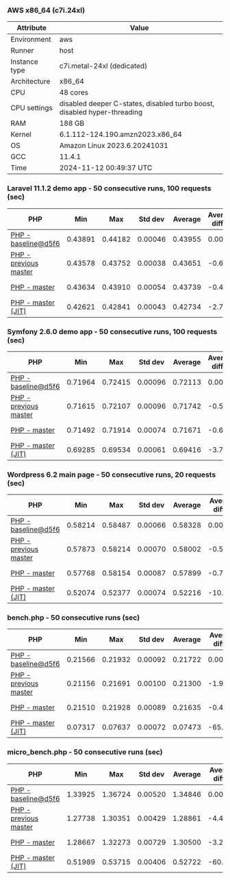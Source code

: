 ### AWS x86_64 (c7i.24xl)

|  Attribute    |     Value      |
|---------------|----------------|
| Environment   |aws|
| Runner        |host|
| Instance type |c7i.metal-24xl (dedicated)|
| Architecture  |x86_64
| CPU           |48 cores|
| CPU settings  |disabled deeper C-states, disabled turbo boost, disabled hyper-threading|
| RAM           |188 GB|
| Kernel        |6.1.112-124.190.amzn2023.x86_64|
| OS            |Amazon Linux 2023.6.20241031|
| GCC           |11.4.1|
| Time          |2024-11-12 00:49:37 UTC|

### Laravel 11.1.2 demo app - 50 consecutive runs, 100 requests (sec)

|     PHP     |     Min     |     Max     |    Std dev   |   Average  |  Average diff % |   Median   | Median diff % |     Memory    |
|-------------|-------------|-------------|--------------|------------|-----------------|------------|---------------|---------------|
|[PHP - baseline@d5f6](https://github.com/php/php-src/commit/d5f6e56610)|0.43891|0.44182|0.00046|0.43955|0.00%|0.43948|0.00%|41.86 MB|
|[PHP - previous master](https://github.com/php/php-src/commit/53df3ae1e5)|0.43578|0.43752|0.00038|0.43651|-0.69%|0.43649|-0.68%|41.79 MB|
|[PHP - master](https://github.com/php/php-src/commit/7f5a888bdb)|0.43634|0.43910|0.00054|0.43739|-0.49%|0.43731|-0.49%|41.79 MB|
|[PHP - master (JIT)](https://github.com/php/php-src/commit/7f5a888bdb)|0.42621|0.42841|0.00043|0.42734|-2.78%|0.42734|-2.76%|50.85 MB|

### Symfony 2.6.0 demo app - 50 consecutive runs, 100 requests (sec)

|     PHP     |     Min     |     Max     |    Std dev   |   Average  |  Average diff % |   Median   | Median diff % |     Memory    |
|-------------|-------------|-------------|--------------|------------|-----------------|------------|---------------|---------------|
|[PHP - baseline@d5f6](https://github.com/php/php-src/commit/d5f6e56610)|0.71964|0.72415|0.00096|0.72113|0.00%|0.72097|0.00%|37.38 MB|
|[PHP - previous master](https://github.com/php/php-src/commit/53df3ae1e5)|0.71615|0.72107|0.00096|0.71742|-0.51%|0.71739|-0.50%|37.49 MB|
|[PHP - master](https://github.com/php/php-src/commit/7f5a888bdb)|0.71492|0.71914|0.00074|0.71671|-0.61%|0.71668|-0.59%|37.49 MB|
|[PHP - master (JIT)](https://github.com/php/php-src/commit/7f5a888bdb)|0.69285|0.69534|0.00061|0.69416|-3.74%|0.69410|-3.73%|44.55 MB|

### Wordpress 6.2 main page - 50 consecutive runs, 20 requests (sec)

|     PHP     |     Min     |     Max     |    Std dev   |   Average  |  Average diff % |   Median   | Median diff % |     Memory    |
|-------------|-------------|-------------|--------------|------------|-----------------|------------|---------------|---------------|
|[PHP - baseline@d5f6](https://github.com/php/php-src/commit/d5f6e56610)|0.58214|0.58487|0.00066|0.58328|0.00%|0.58329|0.00%|43.00 MB|
|[PHP - previous master](https://github.com/php/php-src/commit/53df3ae1e5)|0.57873|0.58214|0.00070|0.58002|-0.56%|0.57985|-0.59%|43.11 MB|
|[PHP - master](https://github.com/php/php-src/commit/7f5a888bdb)|0.57768|0.58154|0.00087|0.57899|-0.73%|0.57887|-0.76%|43.11 MB|
|[PHP - master (JIT)](https://github.com/php/php-src/commit/7f5a888bdb)|0.52074|0.52377|0.00074|0.52216|-10.48%|0.52208|-10.49%|62.00 MB|

### bench.php - 50 consecutive runs (sec)

|     PHP     |     Min     |     Max     |    Std dev   |   Average  |  Average diff % |   Median   | Median diff % |     Memory    |
|-------------|-------------|-------------|--------------|------------|-----------------|------------|---------------|---------------|
|[PHP - baseline@d5f6](https://github.com/php/php-src/commit/d5f6e56610)|0.21566|0.21932|0.00092|0.21722|0.00%|0.21698|0.00%|26.16 MB|
|[PHP - previous master](https://github.com/php/php-src/commit/53df3ae1e5)|0.21156|0.21691|0.00100|0.21300|-1.94%|0.21277|-1.94%|26.22 MB|
|[PHP - master](https://github.com/php/php-src/commit/7f5a888bdb)|0.21510|0.21928|0.00089|0.21635|-0.40%|0.21617|-0.38%|26.22 MB|
|[PHP - master (JIT)](https://github.com/php/php-src/commit/7f5a888bdb)|0.07317|0.07637|0.00072|0.07473|-65.60%|0.07468|-65.58%|27.39 MB|

### micro_bench.php - 50 consecutive runs (sec)

|     PHP     |     Min     |     Max     |    Std dev   |   Average  |  Average diff % |   Median   | Median diff % |     Memory    |
|-------------|-------------|-------------|--------------|------------|-----------------|------------|---------------|---------------|
|[PHP - baseline@d5f6](https://github.com/php/php-src/commit/d5f6e56610)|1.33925|1.36724|0.00520|1.34846|0.00%|1.34827|0.00%|20.42 MB|
|[PHP - previous master](https://github.com/php/php-src/commit/53df3ae1e5)|1.27738|1.30351|0.00429|1.28861|-4.44%|1.28876|-4.41%|20.48 MB|
|[PHP - master](https://github.com/php/php-src/commit/7f5a888bdb)|1.28667|1.32273|0.00729|1.30500|-3.22%|1.30531|-3.19%|20.48 MB|
|[PHP - master (JIT)](https://github.com/php/php-src/commit/7f5a888bdb)|0.51989|0.53715|0.00406|0.52722|-60.90%|0.52690|-60.92%|21.80 MB|

